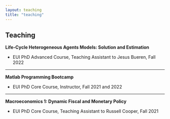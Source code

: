 ```yaml
---
layout: teaching
title: "teaching"
---
```


## Teaching

**Life-Cycle Heterogeneous Agents Models: Solution and Estimation**
   - EUI PhD Advanced Course, Teaching Assistant to Jesus Bueren, Fall 2022
---
   
**Matlab Programming Bootcamp**
   - EUI PhD Core Course, Instructor, Fall 2021 and 2022   
---

**Macroeconomics 1: Dynamic Fiscal and Monetary Policy**
   - EUI PhD Core Course, Teaching Assistant to Russell Cooper, Fall 2021

